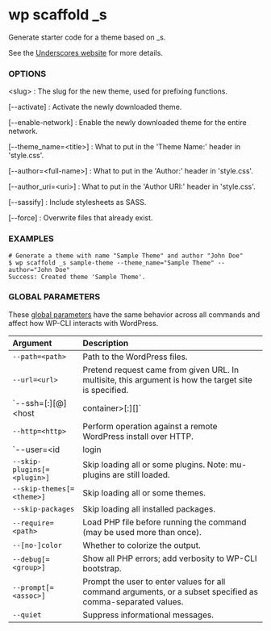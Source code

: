 # wp scaffold _s

Generate starter code for a theme based on _s.

See the [Underscores website](http://underscores.me/) for more details.

### OPTIONS

&lt;slug&gt;
: The slug for the new theme, used for prefixing functions.

[\--activate]
: Activate the newly downloaded theme.

[\--enable-network]
: Enable the newly downloaded theme for the entire network.

[\--theme_name=&lt;title&gt;]
: What to put in the 'Theme Name:' header in 'style.css'.

[\--author=&lt;full-name&gt;]
: What to put in the 'Author:' header in 'style.css'.

[\--author_uri=&lt;uri&gt;]
: What to put in the 'Author URI:' header in 'style.css'.

[\--sassify]
: Include stylesheets as SASS.

[\--force]
: Overwrite files that already exist.

### EXAMPLES

    # Generate a theme with name "Sample Theme" and author "John Doe"
    $ wp scaffold _s sample-theme --theme_name="Sample Theme" --author="John Doe"
    Success: Created theme 'Sample Theme'.

### GLOBAL PARAMETERS

These [global parameters](https://make.wordpress.org/cli/handbook/config/) have the same behavior across all commands and affect how WP-CLI interacts with WordPress.

| **Argument**    | **Description**              |
|:----------------|:-----------------------------|
| `--path=<path>` | Path to the WordPress files. |
| `--url=<url>` | Pretend request came from given URL. In multisite, this argument is how the target site is specified. |
| `--ssh=[<scheme>:][<user>@]<host|container>[:<port>][<path>]` | Perform operation against a remote server over SSH (or a container using scheme of "docker" or "docker-compose"). |
| `--http=<http>` | Perform operation against a remote WordPress install over HTTP. |
| `--user=<id|login|email>` | Set the WordPress user. |
| `--skip-plugins[=<plugin>]` | Skip loading all or some plugins. Note: mu-plugins are still loaded. |
| `--skip-themes[=<theme>]` | Skip loading all or some themes. |
| `--skip-packages` | Skip loading all installed packages. |
| `--require=<path>` | Load PHP file before running the command (may be used more than once). |
| `--[no-]color` | Whether to colorize the output. |
| `--debug[=<group>]` | Show all PHP errors; add verbosity to WP-CLI bootstrap. |
| `--prompt[=<assoc>]` | Prompt the user to enter values for all command arguments, or a subset specified as comma-separated values. |
| `--quiet` | Suppress informational messages. |
